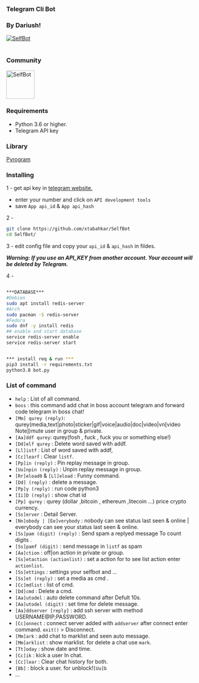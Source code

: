 ### Telegram Cli Bot
### By Dariush!
<p >
    <a href="https://github.com/xtabahkar/Selfnium">
        <img src="https://i.ibb.co/pXJ9frm/BOgY9ai.png" alt="SelfBot">
    </a>
	<br>
	</br>
	
### Community 
</p>
<p >
	<a href="https://T.me/lilTkar">
        <img src="https://i.imgur.com/Zze3Olg.png" alt="SelfBot" height="75" width="75">
    </a>
</p>

### Requirements
- Python 3.6 or higher.
- Telegram API key

### Library
<a href=https://github.com/pyrogram/pyrogram>Pyrogram</a>

### Installing
1 - get api key in <a href=https://my.telegram.org/auth> telegram website. </a>
  - enter your number and click on `API development tools` 
  - save `App api_id` & `App api_hash`

2 - 
```bash
git clone https://github.com/xtabahkar/SelfBot
cd SelfBot/
```
3 - edit config file and copy your `api_id` & `api_hash` in fildes.


***Warning: If you use an API_KEY from another account. Your account will be deleted by Telegram.***

4 -
```bash 

***DATABASE***
#Debian 
sudo apt install redis-server
#Arch
sudo pacman -S redis-server
#Fedora
sudo dnf -y install redis
## enable and start database
service redis-server enable
service redis-server start


*** install req & run ***
pip3 install -r requirements.txt
python3.8 bot.py
```


### List of command
  - `help` : List of all command. 
  - `boss` : this command add chat in boss account telegram and forward code telegram in boss chat!
  - `[Mm] qurey (reply)`: qurey(media,text|photo|sticker|gif|voice|audio|doc|video|vn[video Note])mute user in group & private.
  - `[Aa]ddf qurey`: qurey(fosh , fuck , fuck you or something else!)
  - `[Dd]elf qurey` : Delete word saved with addf.
  - `[Ll]istf` : List of word saved with addf,
  -	`[Cc]learf` : Clear `listf`.
  - `[Pp]in (reply)` : Pin replay message in group.
  - `[Uu]npin (reply)` : Unpin replay message in group.
  - `[Rr]eload0` & `[Ll]eload` : Funny command.
  - `[Dd] (reply)` : delete a message.
  - `[Pp]y (reply)` : run code python3
  - `[Ii]D (reply)` : show chat id 
  - `[Pp] qurey` : qurey (dollar ,bitcoin , ethereum ,litecoin ...) price crypto currency.
  - `[Ss]erver` : Detail Server.
  - `[Nn]obody | [Ee]verybody` : nobody can see status last seen & online | everybody can see your status last seen & online.
  - `[Ss]pam (digit) (reply)` : Send spam a replyed message To count digits .
  - `[Ss]pamf (digit)` : send message in `listf` as spam 
  - `[Aa]ction` : off|on action in private or group.
  - `[Ss]etaction (actionlist)` : set a action for to see list action enter `actionlist`.
  - `[Ss]ettings` : settings your selfbot and ...
  -	`[Ss]et (reply)` : set a media as cmd .
  - `[Cc]mdlist` : list of cmd.
  - `[Dd]cmd` : Delete a cmd.
  - `[Aa]utodel` : auto delete command after Defult 10s.
  - `[Aa]utodel (digit)` : set time for delete message.
  - `[Aa]ddserver [reply]` : add ssh server with method USERNAME@IP;PASSWORD.
  - `[Cc]onnect` : connect server added with `addserver` after connect enter command. `exit()` > Disconnect.
  -	`[Mm]ark` : add chat to marklist and seen auto message.
  - `[Mm]arklist` : show marklist. for delete a chat use `mark`.
  - `[Tt]oday` : show date and time.
  - `[Cc]ik` : kick a user In chat.
  - `[Cc]lear` : Clear chat history for both.
  - `[Bb]` : block a user. for unblock!`[Uu]b`
  - ...
 
 
 
 
